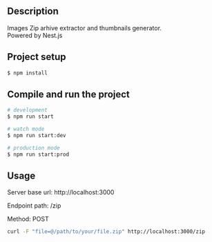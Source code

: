 
## Description

Images Zip arhive extractor and thumbnails generator.   
Powered by Nest.js

## Project setup

```bash
$ npm install
```

## Compile and run the project

```bash
# development
$ npm run start

# watch mode
$ npm run start:dev

# production mode
$ npm run start:prod
```

## Usage

Server base url: http://localhost:3000  
  
Endpoint path: /zip  
  
Method: POST  

```bash
curl -F "file=@/path/to/your/file.zip" http://localhost:3000/zip
```